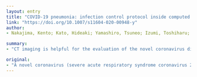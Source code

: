 ```yaml
---
layout: entry
title: "COVID-19 pneumonia: infection control protocol inside computed tomography suites"
link: "https://doi.org/10.1007/s11604-020-00948-y"
author:
- Nakajima, Kento; Kato, Hideaki; Yamashiro, Tsuneo; Izumi, Toshiharu; Takeuchi, Ichiro; Nakajima, Hideaki; Utsunomiya, Daisuke

summary:
- "CT imaging is helpful for the evaluation of the novel coronavirus disease 2019 (COVID-19) pneumonia. Infection control inside the CT suites is also important to prevent hospital-related transmission of COVID19. We present our experience with infection control protocol in the CT Suites. CT scans are helpful to the evaluation. It causes a cluster of pneumonia cases in Wuhan, China. The virus spreads rapidly and globally."

original:
- "A novel coronavirus (severe acute respiratory syndrome coronavirus 2) causes a cluster of pneumonia cases in Wuhan, China. It spread rapidly and globally. CT imaging is helpful for the evaluation of the novel coronavirus disease 2019 (COVID-19) pneumonia. Infection control inside the CT suites is also important to prevent hospital-related transmission of COVID-19. We present our experience with infection control protocol for COVID-19 inside the CT suites."
---
```



